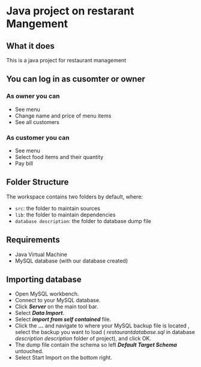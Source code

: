 # Java project on restarant Mangement
## What it does
This is a java project for restaurant management  

## You can log in as cusomter or owner
### As owner you can
- See menu
- Change name and price of menu items
- See all customers

### As customer you can
- See menu
- Select food items and their quantity
- Pay bill

## Folder Structure
The workspace contains two folders by default, where:
- `src`: the folder to maintain sources
- `lib`: the folder to maintain dependencies
- `database description`: the folder to database dump file

## Requirements
- Java Virtual Machine
- MySQL database (with our database created)

## Importing database
- Open MySQL workbench.
- Connect to your MySQL database.
- Click ***Server*** on the main tool bar.
- Select ***Data Import***.
- Select ***import from self contained*** file.
- Click the ***...*** and navigate to where your MySQL backup file is located , select the backup you want to load ( *restaurantdatabase.sql* in database *description description* folder of project), and click OK.
- The dump file contain the schema so left ***Default Target Schema*** untouched.
- Select Start Import on the bottom right.
